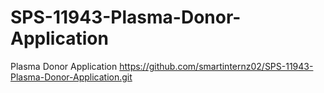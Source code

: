 # SPS-11943-Plasma-Donor-Application
Plasma Donor Application
https://github.com/smartinternz02/SPS-11943-Plasma-Donor-Application.git
